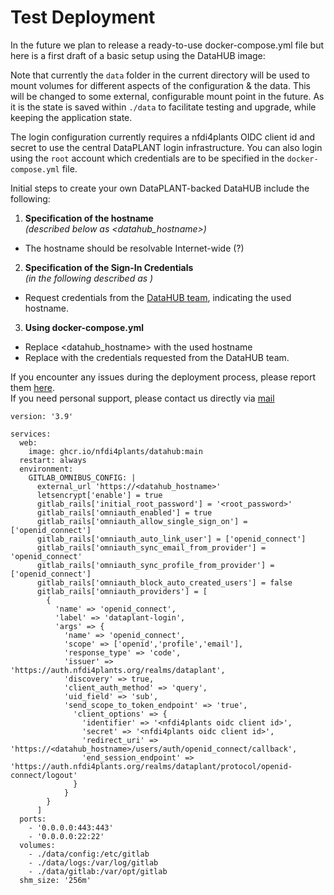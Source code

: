 # Test Deployment

In the future we plan to release a ready-to-use docker-compose.yml file but here is a first draft of a basic setup using the DataHUB image:

Note that currently the `data` folder in the current directory will be used to mount volumes for different aspects of the configuration & the data.
This will be changed to some external, configurable mount point in the future. As it is the state is saved within `./data` to facilitate testing and upgrade, while keeping the application state.

The login configuration currently requires a nfdi4plants OIDC client id and secret to use the central DataPLANT login infrastructure. You can also login using the `root` account which credentials are to be specified in the `docker-compose.yml` file.

Initial steps to create your own DataPLANT-backed DataHUB include the following:

1. **Specification of the hostname**  
*(described below as <datahub_hostname>)*  
  
  * The hostname should be resolvable Internet-wide (?)

2. **Specification of the Sign-In Credentials**  
*(in the following described as <nfdi4plants oidc client id>)*

  * Request credentials from the <a href=&#109;&#97;&#105;&#108;&#116;&#111;&#58;&#115;&#121;&#115;&#111;&#112;&#115;&#64;&#110;&#102;&#100;&#105;&#52;&#112;&#108;&#97;&#110;&#116;&#115;&#46;&#111;&#114;&#103;>DataHUB team</a>, indicating the used hostname. 

3. **Using docker-compose.yml**
  * Replace <datahub_hostname> with the used hostname
  * Replace <nfdi4plants oidc client id> with the credentials requested from the DataHUB team.

If you encounter any issues during the deployment process, please report them [here](https://github.com/nfdi4plants/DataHUB/issues).   
If you need personal support, please contact us directly via 
<a href=&#109;&#97;&#105;&#108;&#116;&#111;&#58;&#115;&#121;&#115;&#111;&#112;&#115;&#64;&#110;&#102;&#100;&#105;&#52;&#112;&#108;&#97;&#110;&#116;&#115;&#46;&#111;&#114;&#103;>mail</a>

```
version: '3.9'

services:
  web:
    image: ghcr.io/nfdi4plants/datahub:main
  restart: always
  environment:
    GITLAB_OMNIBUS_CONFIG: |
      external_url 'https://<datahub_hostname>'
      letsencrypt['enable'] = true
      gitlab_rails['initial_root_password'] = '<root_password>'
      gitlab_rails['omniauth_enabled'] = true
      gitlab_rails['omniauth_allow_single_sign_on'] = ['openid_connect']
      gitlab_rails['omniauth_auto_link_user'] = ['openid_connect']
      gitlab_rails['omniauth_sync_email_from_provider'] = 'openid_connect'
      gitlab_rails['omniauth_sync_profile_from_provider'] = ['openid_connect']
      gitlab_rails['omniauth_block_auto_created_users'] = false
      gitlab_rails['omniauth_providers'] = [
        {
          'name' => 'openid_connect',
          'label' => 'dataplant-login',
          'args' => {
            'name' => 'openid_connect',
            'scope' => ['openid','profile','email'],
            'response_type' => 'code',
            'issuer' => 'https://auth.nfdi4plants.org/realms/dataplant',
            'discovery' => true,
            'client_auth_method' => 'query',
            'uid_field' => 'sub',
            'send_scope_to_token_endpoint' => 'true',
              'client_options' => {
                'identifier' => '<nfdi4plants oidc client id>',
                'secret' => '<nfdi4plants oidc client id>',
                'redirect_uri' => 'https://<datahub_hostname>/users/auth/openid_connect/callback',
                'end_session_endpoint' => 'https://auth.nfdi4plants.org/realms/dataplant/protocol/openid-connect/logout'
              }
            }
        }
      ]       
  ports:
    - '0.0.0.0:443:443'
    - '0.0.0.0:22:22'
  volumes:
    - ./data/config:/etc/gitlab
    - ./data/logs:/var/log/gitlab
    - ./data/gitlab:/var/opt/gitlab
  shm_size: '256m'
```
